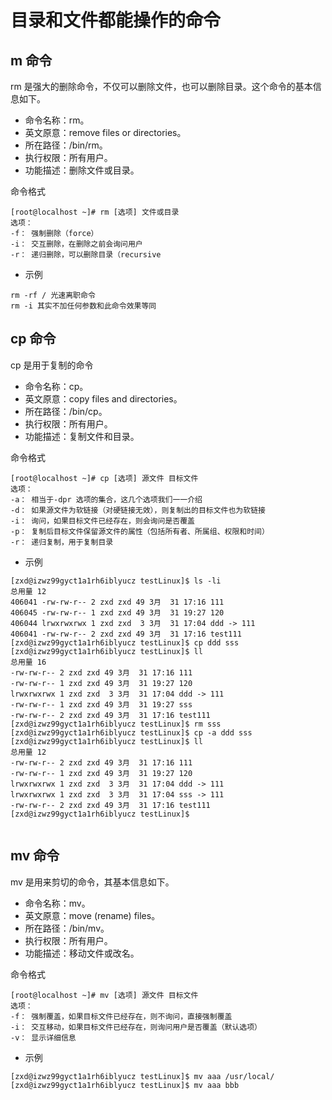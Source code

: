 
# 目录和文件都能操作的命令

## m 命令

rm 是强大的删除命令，不仅可以删除文件，也可以删除目录。这个命令的基本信息如下。

- 命令名称：rm。
- 英文原意：remove files or directories。
- 所在路径：/bin/rm。
- 执行权限：所有用户。
- 功能描述：删除文件或目录。

命令格式

```shell
[root@localhost ~]# rm [选项] 文件或目录
选项：
-f： 强制删除（force）
-i： 交互删除，在删除之前会询问用户
-r： 递归删除，可以删除目录（recursive

```

- 示例

```
rm -rf / 光速离职命令
rm -i 其实不加任何参数和此命令效果等同
```



## cp 命令

cp 是用于复制的命令

- 命令名称：cp。
- 英文原意：copy files and directories。
- 所在路径：/bin/cp。
- 执行权限：所有用户。
- 功能描述：复制文件和目录。

命令格式

```
[root@localhost ~]# cp [选项] 源文件 目标文件
选项：
-a： 相当于-dpr 选项的集合，这几个选项我们一一介绍
-d： 如果源文件为软链接（对硬链接无效），则复制出的目标文件也为软链接
-i： 询问，如果目标文件已经存在，则会询问是否覆盖
-p： 复制后目标文件保留源文件的属性（包括所有者、所属组、权限和时间）
-r： 递归复制，用于复制目录

```

- 示例

```
[zxd@izwz99gyct1a1rh6iblyucz testLinux]$ ls -li
总用量 12
406041 -rw-rw-r-- 2 zxd zxd 49 3月  31 17:16 111
406045 -rw-rw-r-- 1 zxd zxd 49 3月  31 19:27 120
406044 lrwxrwxrwx 1 zxd zxd  3 3月  31 17:04 ddd -> 111
406041 -rw-rw-r-- 2 zxd zxd 49 3月  31 17:16 test111
[zxd@izwz99gyct1a1rh6iblyucz testLinux]$ cp ddd sss
[zxd@izwz99gyct1a1rh6iblyucz testLinux]$ ll
总用量 16
-rw-rw-r-- 2 zxd zxd 49 3月  31 17:16 111
-rw-rw-r-- 1 zxd zxd 49 3月  31 19:27 120
lrwxrwxrwx 1 zxd zxd  3 3月  31 17:04 ddd -> 111
-rw-rw-r-- 1 zxd zxd 49 3月  31 19:27 sss
-rw-rw-r-- 2 zxd zxd 49 3月  31 17:16 test111
[zxd@izwz99gyct1a1rh6iblyucz testLinux]$ rm sss 
[zxd@izwz99gyct1a1rh6iblyucz testLinux]$ cp -a ddd sss
[zxd@izwz99gyct1a1rh6iblyucz testLinux]$ ll
总用量 12
-rw-rw-r-- 2 zxd zxd 49 3月  31 17:16 111
-rw-rw-r-- 1 zxd zxd 49 3月  31 19:27 120
lrwxrwxrwx 1 zxd zxd  3 3月  31 17:04 ddd -> 111
lrwxrwxrwx 1 zxd zxd  3 3月  31 17:04 sss -> 111
-rw-rw-r-- 2 zxd zxd 49 3月  31 17:16 test111
[zxd@izwz99gyct1a1rh6iblyucz testLinux]$ 


```

##  mv  命令

mv 是用来剪切的命令，其基本信息如下。

- 命令名称：mv。
- 英文原意：move (rename) files。
- 所在路径：/bin/mv。
- 执行权限：所有用户。
- 功能描述：移动文件或改名。

命令格式

```
[root@localhost ~]# mv [选项] 源文件 目标文件
选项：
-f： 强制覆盖，如果目标文件已经存在，则不询问，直接强制覆盖
-i： 交互移动，如果目标文件已经存在，则询问用户是否覆盖（默认选项）
-v： 显示详细信息

```

+ 示例

```
[zxd@izwz99gyct1a1rh6iblyucz testLinux]$ mv aaa /usr/local/
[zxd@izwz99gyct1a1rh6iblyucz testLinux]$ mv aaa bbb
```
